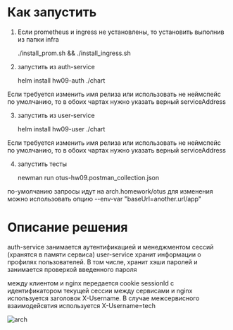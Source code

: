 # Как запустить
1. Если prometheus и ingress не установлены, то установить выполнив из папки infra

    ./install_prom.sh && ./install_ingress.sh

2. запустить из auth-service

    helm install hw09-auth ./chart

Если требуется изменить имя релиза или использовать не неймспейс по умолчанию, то в обоих чартах нужно указать верный serviceAddress

3. запустить из user-service

    helm install hw09-user ./chart 

Если требуется изменить имя релиза или использовать не неймспейс по умолчанию, то в обоих чартах нужно указать верный serviceAddress

4. запустить тесты

    newman run otus-hw09.postman_collection.json

по-умолчанию запросы идут на arch.homework/otus
для изменения можно использовать опцию --env-var "baseUrl=another.url/app"

# Описание решения
auth-service занимается аутентификацией и менеджментом сессий (хранятся в памяти сервиса)
user-service хранит информации о профилях пользователей. В том числе, хранит хэши паролей и занимается проверкой введенного пароля

между клиентом и nginx передается cookie sessionId с идентификатором текущей сессии
между сервисами и nginx используется заголовок X-Username. В случае межсервисного взаимодейсвтия используется X-Username=tech

![arch](/readme.assets/arch.png)